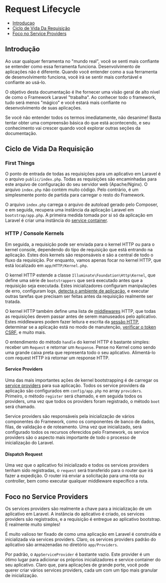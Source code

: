 # Request Lifecycle

- [Introducao](#introducao)
- [Ciclo de Vida Da Requisição](#ciclo-de-vida)
- [Foco no Service Providers](#foco-no-service-providers)

<a name="introducao"></a>
## Introdução

Ao usar qualquer ferramenta no "mundo real", você se senti mais confiante se entender como essa ferramenta funciona. Desenvolvimento de aplicações não é diferente. Quando você entender como a sua ferramenta de desenvolvimento funciona, você irá se sentir mais confortável e confiante ao usá-lo.

O objetivo desta documentação é lhe fornecer uma visão geral de alto nível de como o Framework Laravel "trabalha". Ao conhecer todo o framework, tudo será menos "mágico" e você estará mais confiante no desenvolvimento de suas aplicações.

Se você não entender todos os termos imediatamente, não desanime! Basta tentar obter uma compreensão básica do que está acontecendo, e seu conhecimento vai crescer quando você explorar outras seções da documentação.

<a name="ciclo-de-vida"></a>
## Ciclo de Vida Da Requisição

### First Things

O ponto de entrada de todas as requisições para um aplicativo em Laravel é o arquivo `public/index.php`. Todas as requisições são encaminhadas para este arquivo de configuração do seu servidor web (Apache/Nginx). O arquivo `index.php` não contém muito código. Pelo contrário, é um simplesmente  ponto de partida para carregar o resto do Framework.

O arquivo `index.php` carrega o arquivo de autoload gerado pelo Composer, e em seguida, recupera uma instância da aplicação Laravel em `bootstrap/app.php`. A primeira medida tomada por si só da aplicação em Laravel é criar uma instância do [service container](/docs/{{version}}/container).

### HTTP / Console Kernels

Em seguida, a requisição pode ser enviada para o kernel HTTP ou para o kernel console, dependendo do tipo de requisição que está entrando na aplicação. Estes dois kernels são responsáveis e são a central de todo o fluxo da requisição. Por enquanto, vamos apenas focar no kernel HTTP, que está localizado em `app/HTTP/Kernel.php`.

O kernel HTTP estende a classe `Illuminate\Foundation\Http\Kernel`, que define uma série de `bootstrappers` que será executado antes que a requisição seja executada. Estes inicializadores configuram manipulações de erro, configuram logs, [detecta o ambiente de aplicação](/docs/{{version}}/installation#environment-configuration), e executar outras tarefas que precisam ser feitas antes da requisição realmente ser tratada.

O kernel HTTP também define uma lista de [middlewares](/docs/{{version}}/middleware) HTTP, que todas as requisições devem passar antes de serem manuseados pelo aplicativo. Estes middlewares podem fazer leitura e escrita da [sessão HTTP](/docs/{{version}}/session), determinar se a aplicação está no modo de manutenção, [verificar o token CSRF](/docs/{{version}}/routing#csrf-protection), e muito mais.

O entendimento do método `handle` do kernel HTTP é bastante simples: receber um `Request` e retornar um `Response`. Pense no Kernel como sendo uma grande caixa preta que representa todo o seu aplicativo. Alimentá-lo com request HTTP irá retornar um response HTTP.

#### Service Providers

Uma das mais importantes ações de kernel bootstrapping é de carregar os [service providers](/docs/{{version}}/providers) para sua aplicação. Todos os service providers da aplicação são configurados em `config/app.php` no array `providers`. Primeiro, o método `register` será chamado, e em seguida todos os providers, uma vez que todos os providers foram registrado, o método `boot` será chamado.

Service providers são responsáveis pela inicialização de vários componentes do Framework, como os componentes de banco de dados, filas, de validação e de roteamento. Uma vez que inicializado, será configurado todos os recursos oferecidos pelo Framework, os service providers são o aspecto mais importante de todo o processo de inicialização do Laravel.

#### Dispatch Request

Uma vez que o aplicativo foi inicializado e todos os services providers tenham sido registradas, o `request` será transferido para o router que irá fazer a expedição. O router irá enviar a solicitação para uma rota ou controller, bem como executar qualquer middleware específico a rota.

<a name="foco-no-service-providers"></a>
## Foco no Service Providers

Os services providers são realmente a chave para a inicialização de um aplicativo em Laravel. A instância do aplicativo é criado, os services providers são registrados, e a requisição é entregue ao aplicativo bootstrap. É realmente muito simples!

É muito valioso ter fixado de como uma aplicação em Laravel é construída e inicializada via services providers. Claro, os services providers padrão do aplicativo são armazenadas no diretório `app/Providers`.

Por padrão, o `AppServiceProvider` é bastante vazio. Este provider é um ótimo lugar para adicionar os próprios inicializadores e service container do seu aplicativo. Claro que, para aplicações de grande porte, você pode querer criar vários services providers, cada um com um tipo mais granular de inicialização.